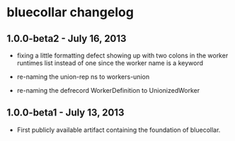 # bluecollar changelog

## 1.0.0-beta2 - July 16, 2013

* fixing a little formatting defect showing
  up with two colons in the worker runtimes
  list instead of one since the worker name
  is a keyword

* re-naming the union-rep ns to workers-union

* re-naming the defrecord WorkerDefinition to UnionizedWorker

## 1.0.0-beta1 - July 13, 2013

* First publicly available artifact containing the foundation of bluecollar.



